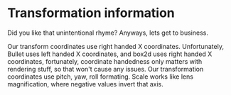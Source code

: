 # Transformation information

Did you like that unintentional rhyme?
Anyways, lets get to business.

Our transform coordinates use right handed X coordinates.
Unfortunately, Bullet uses left handed X coordinates, and box2d uses right handed X coordinates, fortunately, coordinate handedness only matters with rendering stuff, so that won't cause any issues.
Our transformation coordinates use pitch, yaw, roll formating.
Scale works like lens magnification, where negative values invert that axis.
